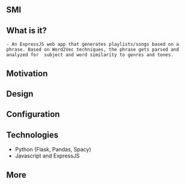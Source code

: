 ## SMI
  
  ## What is it?
    - An ExpressJS web app that generates playlists/songs based on a phrase. Based on Word2Vec techniques, the phrase gets parsed and analyzed for  subject and word similarity to genres and tones.
    
  ## Motivation

  ## Design

## Configuration
  
## Technologies
  - Python (Flask, Pandas, Spacy)
  - Javascript and ExpressJS
  
  
## More

